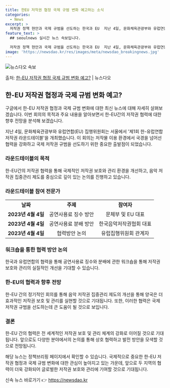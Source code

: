 ```yaml
---
title: 한EU 저작권 협정 국제 규범 변화 예고하는 소식
categories:
  - News
excerpt: >
  저작권 정책 현안과 국제 규범을 선도하는 한국과 EU  지난 4일, 문화체육관광부와 유럽연합(EU) 집행위원…
feature_text: >
  ## seoulnews 실시간 뉴스 속보입니다.

  저작권 정책 현안과 국제 규범을 선도하는 한국과 EU  지난 4일, 문화체육관광부와 유럽연합(EU) 집행위원…
image: 'https://newsdao.kr/res/images/meta/newsdao_breakingnews.jpg'
---
```


![뉴스다오 속보](https://newsdao.kr/res/images/meta/newsdao_breakingnews.jpg)

<p>출처: <a href="https://newsdao.kr/4644" rel="dofollow">한-EU 저작권 협정 국제 규범 변화 예고?</a> | 뉴스다오</p>

<h2 data-ke-size="size26">한-EU 저작권 협정과 국제 규범 변화 예고?</h2>
구글에서 한-EU 저작권 협정과 국제 규범 변화에 대한 최신 뉴스에 대해 자세히 살펴보겠습니다. 이번 회의의 목적과 주요 내용을 알아보면서 한-EU간의 저작권 협력에 대한 향후 전망을 분석해 보겠습니다. 

<p data-ke-size="size16">지난 4일, 문화체육관광부와 유럽연합(EU) 집행위원회는 서울에서 '제1회 한-유럽연합 저작권 라운드테이블'을 개최했습니다. 이 회의는 저작물 이용 환경에서 국경을 넘어선 협력을 강화하고 국제 저작권 규범을 선도하기 위한 중요한 출발점이 되었습니다.</p>

<h3>라운드테이블의 목적</h3>
<p data-ke-size="size16">한-EU간의 저작권 협력을 통해 국제적인 저작권 보호와 관리 환경을 개선하고, 음악 저작권 집중관리 제도를 중심으로 깊이 있는 논의를 진행하고 있습니다.</p>

<h3>라운드테이블 참여 전문가</h3>
<table>
	<tr>
		<td style="text-align: center; height: 17px;"><b>날짜</b></td>
		<td style="text-align: center; height: 17px;"><b>주제</b></td>
		<td style="text-align: center; height: 17px;"><b>참여자</b></td>
	</tr>
	<tr>
		<td style="text-align: center; height: 17px;"><b>2023년 4월 4일</b></td>
		<td style="text-align: center; height: 17px;">공연사용료 징수 방안</td>
		<td style="text-align: center; height: 17px;">문체부 및 EU 대표</td>
	</tr>
	<tr>
		<td style="text-align: center; height: 17px;"><b>2023년 4월 4일</b></td>
		<td style="text-align: center; height: 17px;">공연사용료 분배 방안</td>
		<td style="text-align: center; height: 17px;">한국음악저작권협회 대표</td>
	</tr>
	<tr>
		<td style="text-align: center; height: 17px;"><b>2023년 4월 4일</b></td>
		<td style="text-align: center; height: 17px;">협력방안 논의</td>
		<td style="text-align: center; height: 17px;">유럽집행위원회 관계자</td>
	</tr>
</table>

<h3>워크숍을 통한 협력 방안 논의</h3>
<p data-ke-size="size16">한국과 유럽연합의 협력을 통해 공연사용료 징수와 분배에 관한 워크숍을 통해 저작권 보호와 관리의 실질적인 개선을 기대할 수 있습니다.</p>

<h3>한-EU의 협력과 향후 전망</h3>
<p data-ke-size="size16">한-EU 간의 정기적인 회의를 통해 음악 저작권 집중관리 제도의 개선을 통해 양국은 더 효과적인 저작권 보호 및 관리를 실현할 것으로 기대됩니다. 또한, 이러한 협력은 국제 저작권 규범을 선도하는데 큰 도움이 될 것으로 보입니다.</p>

<h3>결론</h3>
<p data-ke-size="size16">한-EU 간의 협력은 전 세계적인 저작권 보호 및 관리 체계의 강화로 이어질 것으로 기대됩니다. 앞으로도 다양한 분야에서의 논의를 통해 상호 협력하고 발전 방안을 모색할 것으로 전망됩니다.</p>

해당 뉴스는 정책브리핑 페이지에서 확인할 수 있습니다. 국제적으로 중요한 한-EU 저작권 협정과 국제 규범 변화에 대한 관심이 높아지고 있는 가운데, 앞으로 두 지역의 협력이 더욱 강화되어 글로벌한 저작권 보호와 관리에 기여할 것으로 기대됩니다. 

신속 뉴스 바로가기 👉 <a href="https://newsdao.kr" rel="dofollow">https://newsdao.kr</a>



